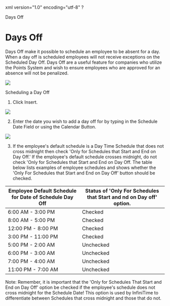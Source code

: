 xml version="1.0" encoding="utf-8" ?





Days Off




# Days Off

Days Off make it possible to schedule an
employee to be absent for a day. When a day off is scheduled employees
will not receive exceptions on the Scheduled Day Off. Days Off are a useful
feature for companies who utilize the Points System and wish to ensure
employees who are approved for an absence will not be penalized.

![](/img/CH5_DaysOffTab_2.gif)

Scheduling a Day Off

1. Click
   Insert.

![](/img/CH5_DaysOffTab.gif)

2. Enter
   the date you wish to add a day off for by typing in the Schedule Date
   Field or using the Calendar Button.

![](/img/CH5_DaysOffTab.gif)

3. If
   the employee's default schedule is a Day Time Schedule that does not
   cross midnight then check 'Only for Schedules that Start and End on
   Day Off.' If the employee's default schedule crosses midnight, do
   not check 'Only for Schedules that Start and End on Day Off. The table
   below lists examples of employee schedules and shows whether the 'Only
   For Schedules that Start and End on Day Off' button should be checked.

 | Employee Default Schedule for Date of Schedule Day Off | Status of 'Only For Schedules that Start and nd on Day off' option. | 
| --- | --- |
 | 6:00 AM - 3:00 PM | Checked | 
 | 8:00 AM - 5:00 PM | Checked | 
 | 12:00 PM - 8:00 PM | Checked | 
 | 3:00 PM - 11:00 PM | Checked | 
 | 5:00 PM - 2:00 AM | Unchecked | 
 | 6:00 PM - 3:00 AM | Unchecked | 
 | 7:00 PM - 4:00 AM | Unchecked | 
 | 11:00 PM - 7:00 AM | Unchecked | 

Note:
Remember, it is important that the 'Only for Schedules That Start and
End on Day Off' option be checked if the employee's schedule does not
cross midnight for the Schedule Date! This option is used by InfiniTime
to differentiate between Schedules that cross midnight and those that
do not.